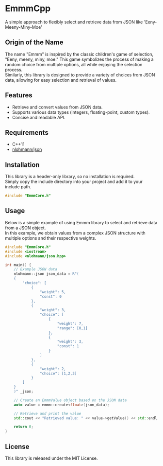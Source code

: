 # EmmmCpp
A simple approach to flexibly select and retrieve data from JSON like 'Eeny-Meeny-Miny-Moe'

## Origin of the Name
The name "Emmm" is inspired by the classic children's game of selection, "Eeny, meeny, miny, moe." This game symbolizes the process of making a random choice from multiple options, all while enjoying the selection process.  
Similarly, this library is designed to provide a variety of choices from JSON data, allowing for easy selection and retrieval of values.

## Features
- Retrieve and convert values from JSON data.
- Supports various data types (integers, floating-point, custom types).
- Concise and readable API.

## Requirements
- C++11
- [nlohmann/json](https://github.com/nlohmann/json)

## Installation
This library is a header-only library, so no installation is required.  
Simply copy the include directory into your project and add it to your include path.

```cpp
#include "EmmmCore.h"
```

## Usage

Below is a simple example of using Emmm library to select and retrieve data from a JSON object.  
In this example, we obtain values from a complex JSON structure with multiple options and their respective weights.

```cpp
#include "EmmmCore.h"
#include <iostream>
#include <nlohmann/json.hpp>

int main() {
	// Example JSON data
	nlohmann::json json_data = R"(
	{
		"choice": [
			{
				"weight": 5,
				"const": 0
			},
			{
				"weight": 3,
				"choice": [
					{
						"weight": 7,
						"range": [0,1]
					},
					{
						"weight": 3,
						"const": 1
					}
				]
			},
			{
				"weight": 2,
				"choice": [1,2,3]
			}
		]
	}
	)" _json;

	// Create an EmmmValue object based on the JSON data
	auto value = emmm::create<float>(json_data);

	// Retrieve and print the value
	std::cout << "Retrieved value: " << value->getValue() << std::endl;

	return 0;
}
```

## License
This library is released under the MIT License.

